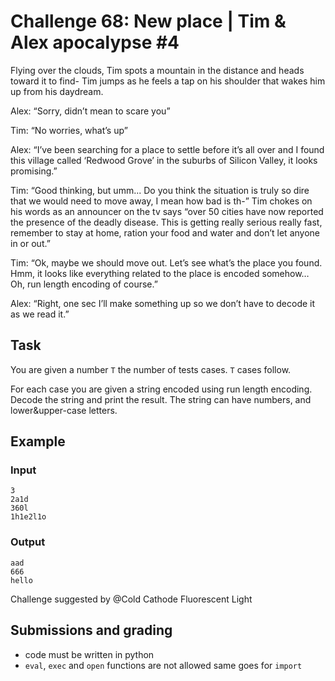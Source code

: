 # Challenge 68: New place | Tim & Alex apocalypse #4

Flying over the clouds, Tim spots a mountain in the distance and heads toward it to find- Tim jumps as he feels a tap on his shoulder that wakes him up from his daydream.

Alex: “Sorry, didn’t mean to scare you”

Tim: “No worries, what’s up”

Alex: “I’ve been searching for a place to settle before it’s all over and I found this village called ‘Redwood Grove’ in the suburbs of Silicon Valley, it looks promising.”

Tim: “Good thinking, but umm... Do you think the situation is truly so dire that we would need to move away, I mean how bad is th-” Tim chokes on his words as an announcer on the tv says “over 50 cities have now reported the presence of the deadly disease. This is getting really serious really fast, remember to stay at home, ration your food and water and don’t let anyone in or out.”

Tim: “Ok, maybe we should move out. Let’s see what’s the place you found. Hmm, it looks like everything related to the place is encoded somehow… Oh, run length encoding of course.”

Alex: “Right, one sec I’ll make something up so we don’t have to decode it as we read it.”

## Task

You are given a number `T` the number of tests cases. `T` cases follow.

For each case you are given a string encoded using run length encoding. Decode the string and print the result. The string can have numbers, and lower&upper-case letters.

## Example

### Input
```
3
2a1d
360l
1h1e2l1o
```

### Output
```
aad
666
hello
```

Challenge suggested by @Cold Cathode Fluorescent Light

## Submissions and grading

- code must be written in python
- `eval`, `exec` and `open` functions are not allowed same goes for `import`